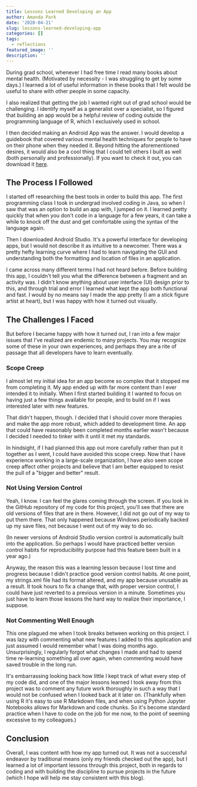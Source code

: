 ```yaml
---
title: Lessons Learned Developing an App
author: Amanda Park
date: '2020-04-21'
slug: lessons-learned-developing-app
categories: []
tags:
  - reflections
featured_image: ''
description: ''
---
```


During grad school, whenever I had free time I read many books about mental health. (Motivated by necessity - I was struggling to get by some days.) I learned a lot of useful information in these books that I felt would be useful to share with other people in some capacity. 

I also realized that getting the job I wanted right out of grad school would be challenging. I identify myself as a generalist over a specialist, so I figured that building an app would be a helpful review of coding outside the programming language of R, which I exclusively used in school. 

I then decided making an Android App was the answer. I would develop a guidebook that covered various mental health techniques for people to have on their phone when they needed it. Beyond hitting the aforementioned desires, it would also be a cool thing that I could tell others I built as well (both personally and professionally). If you want to check it out, you can download it [here](https://play.google.com/store/apps/details?id=com.amanda.mentalhealthguide).

## The Process I Followed

I started off researching the best tools in order to build this app. The first programming class I took in undergrad involved coding in Java, so when I saw that was an option to build an app with, I jumped on it. I learned pretty quickly that when you don't code in a language for a few years, it can take a while to knock off the dust and get comfortable using the syntax of the language again. 

Then I downloaded Android Studio. It's a powerful interface for developing apps, but I would not describe it as intuitive to a newcomer. There was a pretty hefty learning curve where I had to learn navigating the GUI and understanding both the formatting and location of files in an application.

I came across many different terms I had not heard before. Before building this app, I couldn't tell you what the difference between a fragment and an activity was. I didn't know anything about user interface (UI) design prior to this, and through trial and error I learned what kept the app both functional and fast. I would by no means say I made the app pretty (I am a stick figure artist at heart), but I was happy with how it turned out visually. 

## The Challenges I Faced

But before I became happy with how it turned out, I ran into a few major issues that I've realized are endemic to many projects. You may recognize some of these in your own experiences, and perhaps they are a rite of passage that all developers have to learn eventually. 

### Scope Creep

I almost let my initial idea for an app become so complex that it stopped me from completing it. My app ended up with far more content than I ever intended it to initially. When I first started building it I wanted to focus on having just a few things available for people, and to build on if I was interested later with new features.

That didn't happen, though. I decided that I should cover  more therapies and make the app more robust, which added to development time. An app that could have reasonably been completed months earlier wasn't because I decided I needed to tinker with it until it met my standards. 

In hindsight, if I had planned this app out more carefully rather than put it together as I went, I could have avoided this scope creep. Now that I have experience working in a large-scale organization, I have also seen scope creep affect other projects and believe that I am better equipped to resist the pull of a "bigger and better" result.

### Not Using Version Control

Yeah, I know. I can feel the glares coming through the screen. If you look in the GitHub repository of my code for this project, you'll see that there are old versions of files that are in there. However, I did not go out of my way to put them there. That only happened because Windows periodically backed up my save files, not because I went out of my way to do so.

(In newer versions of Android Studio version control is automatically built into the application. So perhaps I would have practiced better version control habits for reproducibility purpose had this feature been built in a year ago.) 

Anyway, the reason this was a learning lesson because I lost time and progress because I didn't practice good version control habits. At one point, my strings.xml file had its format altered, and my app because unusable as a result. It took hours to fix a change that, with proper version control, I could have just reverted to a previous version in a minute. Sometimes you just have to learn those lessons the hard way to realize their importance, I suppose.

### Not Commenting Well Enough

This one plagued me when I took breaks between working on this project. I was lazy with commenting what new features I added to this application and just assumed I would remember what I was doing months ago. Unsurprisingly, I regularly forgot what changes I made and had to spend time re-learning something all over again, when commenting would have saved trouble in the long run. 

It's embarrassing looking back how little I kept track of what every step of my code did, and one of the major lessons learned I took away from this project was to comment any future work thoroughly in such a way that I would not be confused when I looked back at it later on. (Thankfully when using R it's easy to use R Markdown files, and when using Python Jupyter Notebooks allows for Markdown and code chunks. So it's become standard practice when I have to code on the job for me now, to the point of seeming excessive to my colleagues.)

## Conclusion

Overall, I was content with how my app turned out. It was not a successful endeavor by traditional means (only my friends checked out the app), but I learned a lot of important lessons through this project, both in regards to coding and with building the discipline to pursue projects in the future (which I hope will help me stay consistent with this blog). 
